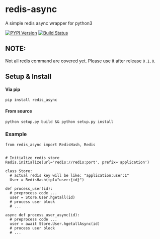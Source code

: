 # redis-async
A simple redis async wrapper for python3

[![PYPI Version][pypi-image]][pypi-url]
[![Build Status][travis-image]][travis-url]


## NOTE:
Not all redis command are covered yet. Please use it after release `0.1.0`.

## Setup & Install

#### Via pip

```
pip install redis_async
```

#### From source

```
python setup.py build && python setup.py install
```


### Example

```
from redis_async import RedisHash, Redis


# Initialize redis store
Redis.initialize(url='redis://redis:port', prefix='application')

class Store:
  # actual redis key will be like: "application:user:1"
  User = RedisHash(tpl="user:{id}")

def process_user(id):
  # preprocess code ...
  user = Store.User.hgetall(id)
  # process user block
  # ...

async def process_user_async(id):
  # preprocess code ...
  user = await Store.User.hgetallAsync(id)
  # process user block
  # ...

```

[pypi-image]: https://img.shields.io/pypi/v/redis-async.svg
[pypi-url]: https://pypi.org/project/redis-async/
[travis-image]: https://img.shields.io/travis/devfans/redis-async/master.svg
[travis-url]: https://travis-ci.org/devfans/redis-async

